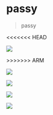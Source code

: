 # passy
> passy

<<<<<<< HEAD

![](http://i.imgur.com/uhxjRaX.jpg)

\>\>\>\>\>\>\> ARM

![](https://cloud.githubusercontent.com/assets/170270/3557014/b88c7298-092a-11e4-8c10-e874d286548f.gif)

![](https://cloud.githubusercontent.com/assets/170270/3557015/bba49758-092a-11e4-967c-265d9acbb819.gif)

![](https://cloud.githubusercontent.com/assets/170270/3557018/ced5390e-092a-11e4-9d6b-07ac38b94f4d.gif)

![](http://gifyourself.net/images/53c19fb5f21ee.gif)
